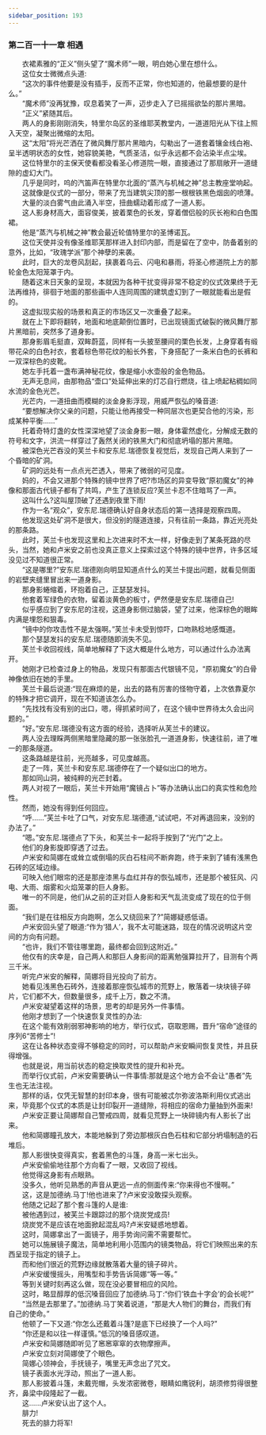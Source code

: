 ```yaml
---
sidebar_position: 193
---
```

### 第二百一十一章 相遇  


　　衣裙素雅的“正义”侧头望了“魔术师”一眼，明白她心里在想什么。  
　　这位女士微微点头道:  
　　“这次的事件他要是没有插手，反而不正常，你也知道的，他最想要的是什么。”  
　　“魔术师”没再犹豫，叹息着笑了一声，迈步走入了已摇摇欲坠的那片黑暗。  
　　“正义”紧随其后。  
　　两人的身影刚刚消失，特里尔岛区的圣维耶芙教堂内，一道道阳光从下往上照入天空，凝聚出微缩的太阳。  
　　这“太阳”将光芒洒在了微风舞厅那片黑暗内，勾勒出了一道套着镶金线白袍、呈半透明状态的女性，她容貌美艳，气质圣洁，似乎永远都不会沾染半点尘埃。  
　　这位特里尔的主保天使看都没看圣心修道院一眼，直接通过了那扇敞开一道缝隙的虚幻大门。  
　　几乎是同时，呜的汽笛声在特里尔北面的“蒸汽与机械之神”总主教座堂响起。  
　　这就像是仪式的一部分，带来了充当建筑尖顶的那一根根铁黑色烟囱的喷薄。  
　　大量的淡白雾气由此涌入半空，扭曲蠕动着形成了一道人影。  
　　这人影身材高大，面容俊美，披着栗色的长发，穿着僧侣般的灰长袍和白色围裙。  
　　他是“蒸汽与机械之神”教会最近轮值特里尔的圣博诺瓦。  
　　这位天使并没有像圣维耶芙那样进入封印内部，而是留在了空中，防备着别的意外，比如，“玫瑰学派”那个神孽的来袭。  
　　此时，巨大的龙卷风刮起，挟裹着乌云、闪电和暴雨，将圣心修道院上方的那轮金色太阳笼罩于内。  
　　随着这末日天象的呈现，本就因为各种干扰变得非常不稳定的仪式效果终于无法再维持，徘徊于地面的那些画中人连同周围的建筑虚幻到了一眼就能看出是假的。  
　　这虚拟现实般的场景和真正的市场区又一次重叠了起来。  
　　就在上下即将翻转，地面和地底颠倒位置时，已出现镜面式破裂的微风舞厅那片黑暗前，突然多了道身影。  
　　那身影眉毛挺直，双眸蔚蓝，同样有一头披至腰间的栗色长发，上身穿着有缎带花朵的白色衬衣，套着棕色带花纹的船长外套，下身搭配了一条米白色的长裤和一双深棕色的皮靴。  
　　她左手托着一盏布满神秘花纹，像是缩小水壶般的金色物品。  
　　无声无息间，由那物品“壶口”处延伸出来的灯芯自行燃烧，往上喷起粘稠如同水流的金色光芒。  
　　光芒内，一道扭曲而模糊的淡金身影浮现，用威严恢弘的嗓音道:  
　　“要想解决你父亲的问题，只能让他再接受一种同层次也更契合他的污染，形成某种平衡......”  
　　托着奇特灯盏的女性深深地望了淡金身影一眼，身体霍然虚化，分解成无数的符号和文字，洪流一样穿过了轰然关闭的铁黑大门和彻底坍塌的那片黑暗。  
　　被深色光芒吞没的芙兰卡和安东尼.瑞德恢复视觉后，发现自己两人来到了一个昏暗的矿洞。  
　　矿洞的远处有一点点光芒透入，带来了微弱的可见度。  
　　妈的，不会又进那个特殊的镜中世界了吧?市场区的异变导致“原初魔女”的神像和那面古代镜子都有了共鸣，产生了连锁反应?芙兰卡忍不住暗骂了一声。  
　　这叫什么?这叫屋顶破了还遇到夜里下雨!  
　　作为一名“观众”，安东尼.瑞德确认好自身状态后的第一选择是观察四周。  
　　他发现这处矿洞不是很大，但没别的隧道连接，只有往前一条路，靠近光亮处的那条路。  
　　此时，芙兰卡也发现这里和上次进来时不太一样，好像走到了某条死路的尽头，当然，她和卢米安之前也没真正意义上探索过这个特殊的镜中世界，许多区域没见过不知道很正常。  
　　“这是哪里?”安东尼.瑞德刚向明显知道点什么的芙兰卡提出问题，就看见侧面的岩壁夹缝里冒出来一道身影。  
　　那身影蜷缩着，环抱着自己，正瑟瑟发抖。  
　　他套着军绿色的衣物，留着淡黄色的板寸，俨然便是安东尼.瑞德自己!  
　　似乎感应到了安东尼的注视，这道身影侧过脑袋，望了过来，他深棕色的眼眸内满是埋怨和狠毒。  
　　“镜中的你攻击性不是太强啊。”芙兰卡未受到惊吓，口吻熟稔地感慨道。  
　　那个瑟瑟发抖的安东尼.瑞德随即消失不见。  
　　芙兰卡收回视线，简单地解释了下这大概是什么地方，可以通过什么办法离开。  
　　她刚才已检查过身上的物品，发现只有那面古代银镜不见，“原初魔女”的白骨神像依旧在她的手里。  
　　芙兰卡最后说道:“现在麻烦的是，出去的路有厉害的怪物守着，上次依靠夏尔的特殊才把它调开，现在不知道该怎么办。  
　　“先找找有没有别的出口，嗯，得抓紧时间了，在这个镜中世界待太久会出问题的。”  
　　“好。”安东尼.瑞德没有这方面的经验，选择听从芙兰卡的建议。  
　　两人没去理睬两侧黑暗里隐藏的那一张张脸孔一道道身影，快速往前，进了唯一的那条隧道。  
　　这条路越是往前，光亮越多，可见度越高。  
　　走了一阵，芙兰卡和安东尼.瑞德停在了一个疑似出口的地方。  
　　那如同山洞，被纯粹的光芒封着。  
　　两人对视了一眼后，芙兰卡开始用“魔镜占卜”等办法确认出口的真实性和危险性。  
　　然而，她没有得到任何回应。  
　　“呼……”芙兰卡吐了口气，对安东尼.瑞德道,“试试吧，不对再退回来，没别的办法了。”  
　　“嗯。”安东尼.瑞德点了下头，和芙兰卡一起将手按到了“光门”之上。  
　　他们的身影旋即穿透了过去。  
　　卢米安和简娜在或耸立或倒塌的灰白石柱间不断奔跑，终于来到了铺有浅黑色石砖的区域边缘。  
　　可映入他们眼帘的还是那座漆黑与血红并存的恢弘城市，还是那个被狂风、闪电、大雨、烟雾和火焰笼罩的巨人身影。  
　　唯一的不同是，他们从之前的正对巨人身影和天气乱流变成了现在的位于侧面。  
　　“我们是在往相反方向跑啊，怎么又绕回来了?”简娜疑惑低语。  
　　卢米安回头望了眼道:“作为‘猎人’，我不太可能迷路，现在的情况说明这片空间的方向有问题。  
　　“也许，我们不管往哪里跑，最终都会回到这附近。”  
　　他仅有的庆幸是，自己两人和那巨人身影间的距离勉强算拉开了，目测有个两三千米。  
　　听完卢米安的解释，简娜将目光投向了前方。  
　　她看见浅黑色石砖外，连接着那座恢弘城市的荒野上，散落着一块块镜子碎片，它们都不大，但数量很多，成千上万，数之不清。  
　　卢米安凝望着这样的场景，思考的却是另外一件事情。  
　　他刚才想到了一个快速恢复灵性的办法:  
　　在这个能有效削弱邪神影响的地方，举行仪式，窃取恩赐，晋升“宿命”途径的序列6“苦修士”!  
　　这在让各种状态变得不够稳定的同时，可以帮助卢米安瞬间恢复灵性，并且获得增强。  
　　也就是说，用当前状态的稳定换取灵性的提升和补充。  
　　而举行仪式前，卢米安需要确认一件事情:那就是这个地方会不会让“愚者”先生也无法注视。  
　　那样的话，仅凭无智慧的封印本身，很有可能被忒尔弥波洛斯利用仪式逃出来，毕竟那个仪式的本质是让封印裂开一道缝隙，将相应的宿命力量抽到外面来!  
　　卢米安正要让简娜帮自己警戒四周，就看见荒野上一块碎镜内有人影长了出来。  
　　他和简娜瞳孔放大，本能地躲到了旁边那根灰白色石柱和它部分坍塌制造的石堆后。  
　　那人影很快变得真实，套着黑色的斗篷，身高一米七出头。  
　　卢米安偷偷地往那个方向看了一眼，又收回了视线。  
　　他觉得这身影有点眼熟。  
　　没多久，他听见熟悉的声音从更远一点的侧面传来:“你来得也不慢啊。”  
　　这，这是加德纳.马丁!他也进来了?卢米安没敢探头观察。  
　　他随之记起了那个套斗篷的人是谁:  
　　被他遇到过，被芙兰卡跟踪过的那个烧炭党成员!  
　　烧炭党不是应该在地面掀起混乱吗?卢米安疑惑地想着。  
　　这时，简娜拿出了一面镜子，用手势询问需不需要帮忙。  
　　她可以施展镜子魔法，简单地利用小范围内的镜类物品，将它们映照出来的东西呈现于指定的镜子上。  
　　而和他们很近的荒野边缘就散落着大量的镜子碎片。  
　　卢米安缓慢摇头，用嘴型和手势告诉简娜“等一等。”  
　　等到关键时刻再这么做，现在没必要冒相应的风险。  
　　这时，略显醇厚的低沉嗓音回应了加德纳.马丁:“你们‘铁血十字会’的会长呢?”  
　　“当然是去那里了。”加德纳.马丁笑着说道，“那是大人物们的舞台，而我们有自己的使命。”  
　　他顿了一下又道:“你怎么还戴着斗篷?是底下已经换了一个人吗?”  
　　“你还是和以往一样谨慎。”低沉的嗓音感叹道。  
　　卢米安和简娜随即听见了窸窸窣窣的衣物摩擦声。  
　　卢米安立刻对简娜使了个眼色。  
　　简娜心领神会，手抚镜子，嘴里无声念出了咒文。  
　　镜子表面水光浮动，照出了一道人影。  
　　那人影披着斗篷，未戴兜帽，头发浓密微卷，眼睛如鹰锐利，胡须修剪得很整齐，鼻梁中段隆起了一截。  
　　这…...卢米安认出了这个人。  
　　腓力!  
　　死去的腓力将军!  
